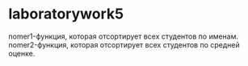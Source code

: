 # laboratorywork5
nomer1-функция, которая отсортирует всех студентов по именам.
nomer2-функция, которая отсортирует всех студентов по средней оценке.
